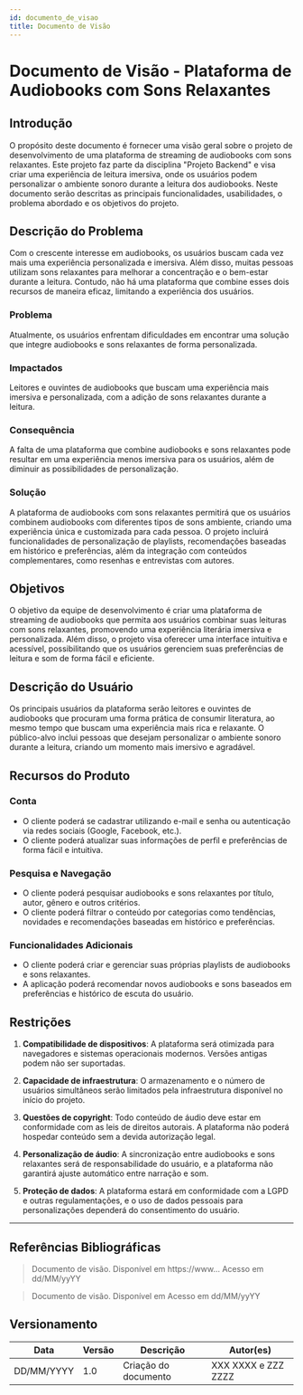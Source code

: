 ```yaml
---
id: documento_de_visao
title: Documento de Visão
---
```


# Documento de Visão - Plataforma de Audiobooks com Sons Relaxantes

## Introdução

O propósito deste documento é fornecer uma visão geral sobre o projeto de desenvolvimento de uma plataforma de streaming de audiobooks com sons relaxantes. Este projeto faz parte da disciplina "Projeto Backend" e visa criar uma experiência de leitura imersiva, onde os usuários podem personalizar o ambiente sonoro durante a leitura dos audiobooks. Neste documento serão descritas as principais funcionalidades, usabilidades, o problema abordado e os objetivos do projeto.

## Descrição do Problema

Com o crescente interesse em audiobooks, os usuários buscam cada vez mais uma experiência personalizada e imersiva. Além disso, muitas pessoas utilizam sons relaxantes para melhorar a concentração e o bem-estar durante a leitura. Contudo, não há uma plataforma que combine esses dois recursos de maneira eficaz, limitando a experiência dos usuários.

### Problema

Atualmente, os usuários enfrentam dificuldades em encontrar uma solução que integre audiobooks e sons relaxantes de forma personalizada.

### Impactados

Leitores e ouvintes de audiobooks que buscam uma experiência mais imersiva e personalizada, com a adição de sons relaxantes durante a leitura.

### Consequência

A falta de uma plataforma que combine audiobooks e sons relaxantes pode resultar em uma experiência menos imersiva para os usuários, além de diminuir as possibilidades de personalização.

### Solução

A plataforma de audiobooks com sons relaxantes permitirá que os usuários combinem audiobooks com diferentes tipos de sons ambiente, criando uma experiência única e customizada para cada pessoa. O projeto incluirá funcionalidades de personalização de playlists, recomendações baseadas em histórico e preferências, além da integração com conteúdos complementares, como resenhas e entrevistas com autores.

## Objetivos

O objetivo da equipe de desenvolvimento é criar uma plataforma de streaming de audiobooks que permita aos usuários combinar suas leituras com sons relaxantes, promovendo uma experiência literária imersiva e personalizada. Além disso, o projeto visa oferecer uma interface intuitiva e acessível, possibilitando que os usuários gerenciem suas preferências de leitura e som de forma fácil e eficiente.

## Descrição do Usuário

Os principais usuários da plataforma serão leitores e ouvintes de audiobooks que procuram uma forma prática de consumir literatura, ao mesmo tempo que buscam uma experiência mais rica e relaxante. O público-alvo inclui pessoas que desejam personalizar o ambiente sonoro durante a leitura, criando um momento mais imersivo e agradável.

## Recursos do Produto

### Conta

- O cliente poderá se cadastrar utilizando e-mail e senha ou autenticação via redes sociais (Google, Facebook, etc.).
- O cliente poderá atualizar suas informações de perfil e preferências de forma fácil e intuitiva.

### Pesquisa e Navegação

- O cliente poderá pesquisar audiobooks e sons relaxantes por título, autor, gênero e outros critérios.
- O cliente poderá filtrar o conteúdo por categorias como tendências, novidades e recomendações baseadas em histórico e preferências.

### Funcionalidades Adicionais

- O cliente poderá criar e gerenciar suas próprias playlists de audiobooks e sons relaxantes.
- A aplicação poderá recomendar novos audiobooks e sons baseados em preferências e histórico de escuta do usuário.

## Restrições

1. **Compatibilidade de dispositivos**: A plataforma será otimizada para navegadores e sistemas operacionais modernos. Versões antigas podem não ser suportadas.
   
2. **Capacidade de infraestrutura**: O armazenamento e o número de usuários simultâneos serão limitados pela infraestrutura disponível no início do projeto.

3. **Questões de copyright**: Todo conteúdo de áudio deve estar em conformidade com as leis de direitos autorais. A plataforma não poderá hospedar conteúdo sem a devida autorização legal.

4. **Personalização de áudio**: A sincronização entre audiobooks e sons relaxantes será de responsabilidade do usuário, e a plataforma não garantirá ajuste automático entre narração e som.

5. **Proteção de dados**: A plataforma estará em conformidade com a LGPD e outras regulamentações, e o uso de dados pessoais para personalizações dependerá do consentimento do usuário.

---

## Referências Bibliográficas

> Documento de visão. Disponível em https://www... Acesso em dd/MM/yyYY

> Documento de visão. Disponível em  Acesso em dd/MM/yyYY

## Versionamento
| Data | Versão | Descrição | Autor(es) |
| -- | -- | -- | -- |
| DD/MM/YYYY | 1.0 | Criação do documento | XXX XXXX e ZZZ ZZZZ | 
